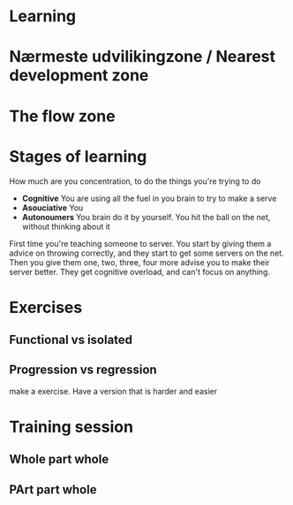 # Learning
# Nærmeste udvilikingzone / Nearest development zone

# The flow zone


# Stages of learning
How much are you concentration, to do the things you're trying to do

- **Cognitive** You are using all the fuel in you brain to try to make a serve
- **Asouciative** You 
- **Autonoumers** You brain do it by yourself. You hit the ball on the net, without thinking about it

First time you're teaching someone to server. You start by giving them a advice on throwing correctly, and they start to get some servers on the net. Then you give them one, two, three, four more advise you to make their server better. They get cognitive overload, and can't focus on anything. 


# Exercises

## Functional vs isolated

## Progression vs regression
make a exercise. Have a version that is harder and easier

# Training session 
## Whole part whole
## PArt part whole
